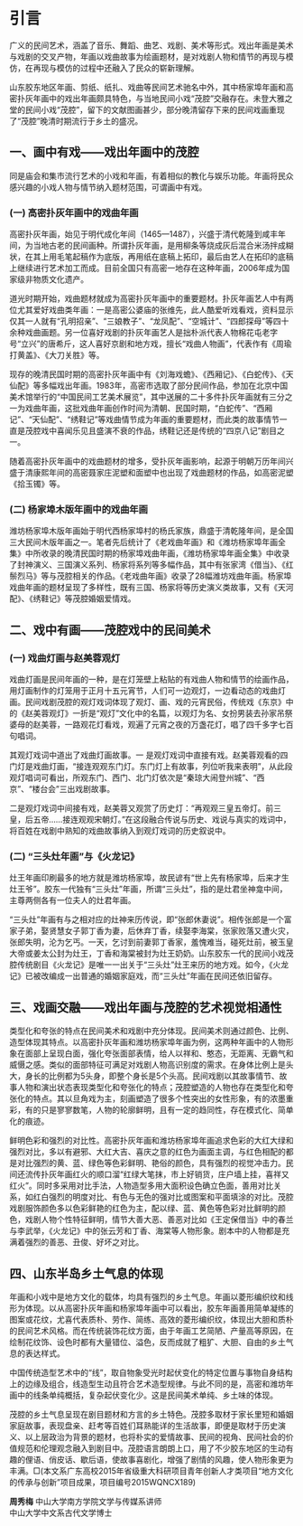 # 引言

广义的民间艺术，涵盖了音乐、舞蹈、曲艺、戏剧、美术等形式。戏出年画是美术与戏剧的交叉产物，年画以戏曲故事为绘画题材，是对戏剧人物和情节的再现与模仿，在再现与模仿的过程中还融入了民众的崭新理解。

山东胶东地区年画、剪纸、纸扎、戏曲等民间艺术驰名中外，其中杨家埠年画和高密扑灰年画中的戏出年画颇具特色，与当地民间小戏“茂腔”交融存在。未登大雅之堂的民间小戏“茂腔”，留下的文献图画甚少，部分晚清留存下来的民间戏画重现了“茂腔”晚清时期流行于乡土的盛况。

## 一、画中有戏——戏出年画中的茂腔

同是庙会和集市流行艺术的小戏和年画，有着相似的教化与娱乐功能。年画将民众感兴趣的小戏人物与情节纳入题材范围，可谓画中有戏。

### (一) 高密扑灰年画中的戏曲年画

高密扑灰年画，始见于明代成化年间（1465—1487），兴盛于清代乾隆到咸丰年间，为当地古老的民间画种。所谓扑灰年画，是用柳条等烧成灰后混合米汤拌成糊状，在其上用毛笔起稿作为底版，再用纸在底稿上拓印，最后由艺人在拓印的底稿上继续进行艺术加工而成。目前全国只有高密一地存在这种年画，2006年成为国家级非物质文化遗产。

道光时期开始，戏曲题材就成为高密扑灰年画中的重要题材。扑灰年画艺人中有两位尤其爱好戏曲类年画：一是高密公婆庙的张维先，此人酷爱听戏看戏，资料显示仅其一人就有“孔明招亲”、“三娘教子”、“龙凤配”、“空城计”、“四郎探母”等四十余种戏曲画题。另一位喜好戏剧的扑灰年画艺人是拙朴派代表人物棉花屯老字号“立兴”的唐希斤，这人喜好京剧和地方戏，擅长“戏曲人物画”，代表作有《周瑜打黄盖》、《大刀关胜》等。

现存的晚清民国时期的高密扑灰年画中有《刘海戏蟾》、《西厢记》、《白蛇传》、《天仙配》等多幅戏出年画。1983年，高密市选取了部分民间作品，参加在北京中国美术馆举行的“中国民间工艺美术展览”，其中送展的二十多件扑灰年画就有三分之一为戏曲年画，这批戏曲年画创作时间为清朝、民国时期，“白蛇传”、“西厢记”、“天仙配”、“绣鞋记”等戏曲情节成为年画的重要题材，而此类的故事情节一直是茂腔戏中喜闻乐见且盛演不衰的作品，绣鞋记还是传统的“四京八记”剧目之一。

随着高密扑灰年画中的戏曲题材的增多，受扑灰年画影响，起源于明朝万历年间兴盛于清康熙年间的高密聂家庄泥塑和面塑中也出现了戏曲题材的作品，如高密泥塑《拾玉镯》等。

### (二) 杨家埠木版年画中的戏曲年画

潍坊杨家埠木版年画始于明代西杨家埠村的杨氏家族，鼎盛于清乾隆年间，是全国三大民间木版年画之一。笔者先后统计了《老戏曲年画》和《潍坊杨家埠年画全集》中所收录的晚清民国时期的杨家埠戏曲年画，《潍坊杨家埠年画全集》中收录了封神演义、三国演义系列、杨家将系列等多幅作品，其中有张家湾《借当》、《红鬃烈马》等与茂腔相关的作品。《老戏曲年画》收录了28幅潍坊戏曲年画。杨家埠戏曲年画的题材呈现了多样性，既有三国、杨家将等历史演义类故事，又有《天河配》、《绣鞋记》等茂腔婚姻爱情戏。

## 二、戏中有画——茂腔戏中的民间美术

### (一) 戏曲灯画与赵美蓉观灯

戏曲灯画是民间年画的一种，是在灯笼壁上粘贴的有戏曲人物和情节的绘画作品，用灯画制作的灯笼用于正月十五元宵节，人们可一边观灯，一边看动态的戏曲灯画。民间戏剧茂腔的观灯戏词体现了观灯、画、戏的元宵民俗，传统戏《东京》中的《赵美蓉观灯》一折是“观灯”文化中的名篇，以观灯为名、女扮男装去孙家吊祭婆母的赵美蓉，一路观花灯看戏，观遍了元宵之夜的万盏花灯，唱了四千多字七百句唱词。

其观灯戏词中道出了戏曲灯画故事。一 是观灯戏词中直接有戏。赵美蓉观看的四门灯是戏曲灯画，“接连观观东门灯。东门灯上有故事，列位听我来表明”，从此段观灯唱词可看出，所观东门、西门、北门灯依次是“秦琼大闹登州城”、“西京”、“楼台会”三出戏剧故事。

二是观灯戏词中间接有戏，赵美蓉又观赏了历史灯：“再观观三皇五帝灯。前三皇，后五帝……接连观观宋朝灯。”在这段融合传说与历史、戏说与真实的戏词中，将百姓在戏剧中熟知的戏曲故事纳入到观灯戏词的历史叙说中。

### (二) “三头灶年画”与《火龙记》

灶王年画印刷最多的地方就是潍坊杨家埠，故民谚有“世上先有杨家埠，后来才生灶王爷”。胶东一代独有“三头灶”年画，所谓“三头灶”，指的是灶君坐神龛中间，主尊两侧各有一位夫人的灶君年画。

“三头灶”年画有与之相对应的灶神来历传说，即“张郎休妻说”。相传张郎是一个富家子弟，娶贤慧女子郭丁香为妻，后休弃丁香，续娶李海棠，张家败落又遭火灾，张郎失明，沦为乞丐。一天，乞讨到前妻郭丁香家，羞愧难当，碰死灶前，被玉皇大帝或姜太公封为灶王，丁香和海棠被封为灶王奶奶。山东胶东一代的民间小戏茂腔传统剧目《火龙记》是唯一一出关于“三头灶”灶王来历的地方戏。如今，《火龙记》已被改编成一出普通的婚姻家庭戏，而“三头灶”年画在民间还依旧留存。

## 三、戏画交融——戏出年画与茂腔的艺术视觉相通性

类型化和夸张的特点在民间美术和戏剧中充分体现。民间美术则通过颜色、比例、造型体现其特点。以高密扑灰年画和潍坊杨家埠年画为例，这两种年画中的人物形象在面部上呈现白面，强化夸张面部表情，给人以祥和、憨态，无距离、无霸气和威慑之感。类似的面部特征可满足对戏剧人物高识别度的需求。在身体比例上是头大，身长的比例都为5头身，即整个身长是5个头高。民间戏剧以其故事情节、故事人物和演出状态表现类型化和夸张化的特点；茂腔塑造的人物也存在类型化和夸张化的特点。其以旦角戏为主，刻画塑造了很多个性突出的女性形象，有的浓墨重彩，有的只是寥寥数笔，人物的轮廓鲜明，且有一定的趋同性，存在模式化、简单化的痕迹。

鲜明色彩和强烈的对比性。高密扑灰年画和潍坊杨家埠年画追求色彩的大红大绿和强烈对比，多以有避邪、大红大吉、喜庆之意的红色为画面主调，与红色相配的都是对比强烈的黄、蓝、绿色等色彩鲜明、艳俗的颜色，具有强烈的视觉冲击力。民间还流传扑灰年画红火的顺口溜“红绿大笔抹，市上好销货，庄户墙上挂，喜祥又红火”。同时多采用对比手法，人物造型多用大面积设色确立色面，善用对比关系，如红白强烈的明度对比、有色与无色的强对比或图案和平面填涂的对比。茂腔戏剧服饰颜色多以色彩鲜艳的红色为主，配以绿、蓝、黄色等色彩对比鲜明的颜色，戏剧人物个性特征鲜明，情节大善大恶、善恶对比如《王定保借当》中的春兰与李武举，《火龙记》中的张云芳和丁香、海棠等人物形象。剧本中的人物都是充满着强烈的善恶、丑俊、好坏之对比。

## 四、山东半岛乡土气息的体现

年画和小戏中是地方文化的载体，均具有强烈的乡土气息。年画以菱形编织纹和线形为体现。以从高密扑灰年画和杨家埠年画中可以看出，胶东年画善用简单凝练的图案或花纹，尤喜代表质朴、劳作、简练、高效的菱形编织纹，体现出大胆和质朴的民间艺术风格。而在传统装饰花纹方面，由于年画工艺简陋、产量高等原因，在绘制花纹饰、设色时都有大量错位、溢色，反而成就了粗犷、大胆、自由的乡土气息的表达样式。

中国传统造型艺术中的“线”，取自物象受光时起伏变化的特定位置与事物自身结构上的边缘及组合，线造型生动且符合艺术造型规律。与此不同的是，高密和潍坊年画中的线条单纯概括，复杂起伏变化少。这是民间美术单纯、乡土味的体现。

茂腔的乡土气息呈现在剧目题材和方言的乡土特色。茂腔多取材于家长里短和婚姻家庭故事，表现盘亲、赶考等百姓们耳熟能详的生活故事，即便是取材于历史演义、以上层政治为背景的题材，也将朴实的爱情故事、民间的视角、民间社会的价值规范和伦理观念融入到剧目中。茂腔语言朗朗上口，用了不少胶东地区的生动有趣的俚语、俏皮话、歇后语，使故事喜剧化，增强了剧情的风趣，使人物形象更为丰满。□(本文系广东高校2015年省级重大科研项目青年创新人才类项目“地方文化的传承与创新”项目成果，项目编号2015WQNCX189)

**周秀梅** 中山大学南方学院文学与传媒系讲师  
中山大学中文系古代文学博士
